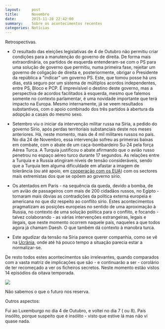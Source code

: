 ```yaml
---
layout:     post
title:      Novembro
date:       2015-11-28 22:42:00
summary:    Sobre os acontecimentos recentes
categories: Notícias
---
```


Retrospectivas.

- O resultado das eleições legislativas de 4 de Outubro não permitiu criar condições para a manutenção do governo de direita. De forma mais extraordinária, os partidos de esquerda entenderam-se com o PS para uma solução de governo que permitiu, numa primeira fase, rejeitar um governo de coligação de direita e, posteriormente, obrigar o Presidente da república a "indicar" um governo PS. Este, que tomou posse há uns dias, está seguro por um sistema de múltiplos acordos independentes, entre PS, Bloco e PCP. É imprevisível o destino deste governo, mas a perspectiva de acordos facilitados à esquerda, mesmo que falemos somente no contexto parlamentar,  é uma novidade importante que terá impacto na Europa. Mesmo internamente, já se veem resultados substantivos, com o apoio combinado dos três partidos à abertura da adopção a casais do mesmo sexo. 

- Setembro viu o iniciar da intervenção militar russa na Síria, a pedido do governo Sírio, após perdas territoriais substanciais deste nos meses anteriores. Há, neste momento, mais de 4 mil militares russos no país. No dia 24 de Novembro, essa intervenção sofreu as primeiras baixas em combate, com o abate de um caça-bombardeiro Su-24 pela força Aérea Turca. A Turquia justificou o abate afirmando que o avião russo penetrou no espaço aéreo turco durante 17 segundos. As relações entre a Turquia e a Russia atingiram níveis de tensão consideráveis, sendo que a Turquia tem alguma dificuldade em afastar a imagem de tolerância (ou até apoio, em [cooperação com os EUA](http://blogs.rediff.com/mkbhadrakumar/2015/11/28/us-connived-with-islamic-states-oil-trade/)) com os sectores mais extremistas dos que se opõem ao governo sírio.


- Os atentados em Paris - na sequência da queda, devido a bomba, de um avião de passageiros com mais de 200 cidadãos russos, no Egípto - tornaram mais óbvias as contradições da política externa europeia e americana no que diz respeito ao conflito sírio. Estes acontecimentos pragmatizam as posições europeias no sentido de uma aproximação à Russia, no contexto de uma solução política para o conflito, e focando - talvez colaborando - as várias intervenções estrangeiras, legais e ilegais, que neste momento ocorrem naquele país, naqueles a que todos agora já chamam Daesh. O que também dá contexto à manobra turca. 

- Este agudizar da tensão na Síria parece querer companhia, como se vê na [Ucrânia](http://newcoldwar.org/war-returns-to-ukraine/), onde até há pouco tempo a situação parecia estar a normalizar-se. 

De resto todos estes acontecimentos são irrelevantes, quando comparados com a vasta matriz de implicações que são - e continuarão a ser - corolário de ter recomeçado a ver os ficheiros secretos. Neste momento estão vistos 14 episódios da oitava temporada. 

![]({{site.baseurl}}/assets/img/scully.jpg)

Não sabemos o que o futuro nos reserva. 

Outros aspectos: 

Fui ao Luxemburgo no dia 4 de Outubro, e voltei no dia 7 ( ou 8). País insólito, porque suspeito que é insólito - visto que estive lá mas não vi quase nada. 


